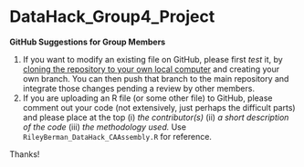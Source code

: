 # DataHack_Group4_Project

**GitHub Suggestions for Group Members**

1. If you want to modify an existing file on GitHub, please first *test* it, by [cloning the repository to your own local computer](https://docs.github.com/en/repositories/creating-and-managing-repositories/cloning-a-repository) and creating your own branch. You can then push that branch to the main repository and integrate those changes pending a review by other members.
2. If you are uploading an R file (or some other file) to GitHub, please comment out your code (not extensively, just perhaps the difficult parts) and please place at the top (i) *the contributor(s)* (ii) *a short description of the code* (iii) *the methodology used.* Use ``RileyBerman_DataHack_CAAssembly.R`` for reference. 

Thanks!

